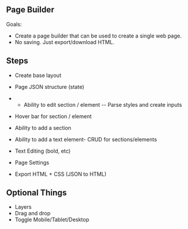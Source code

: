 ## Page Builder

Goals:

- Create a page builder that can be used to create a single web page.
- No saving. Just export/download HTML.

## Steps

- Create base layout
- Page JSON structure (state)

- * Ability to edit section / element
-- Parse styles and create inputs


- Hover bar for section / element
- Ability to add a section
- Ability to add a text element- CRUD for sections/elements
- Text Editing (bold, etc)
- Page Settings

- Export HTML + CSS (JSON to HTML)

## Optional Things

- Layers
- Drag and drop 
- Toggle Mobile/Tablet/Desktop